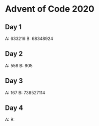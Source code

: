 # Advent of Code 2020

## Day 1
A: 633216
B: 68348924

## Day 2
A: 556
B: 605

## Day 3
A: 167
B: 736527114

## Day 4
A: 
B: 
